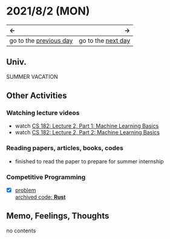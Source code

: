 # 2021/8/2 (MON)
|←|→|
|:---|---:|
go to the [previous day](./1st.md) | go to the [next day](./3rd.md)

## Univ.
SUMMER VACATION

## Other Activities
### Watching lecture videos
- watch [CS 182: Lecture 2, Part 1: Machine Learning Basics](https://www.youtube.com/watch?v=aUNnGCxvAg0&list=PL_iWQOsE6TfVmKkQHucjPAoRtIJYt8a5A&index=4)
- watch [CS 182: Lecture 2, Part 2: Machine Learning Basics](https://www.youtube.com/watch?v=oLc822BT-K4&list=PL_iWQOsE6TfVmKkQHucjPAoRtIJYt8a5A&index=5)

### Reading papers, articles, books, codes
- finished to read the paper to prepare for summer internship

### Competitive Programming
- [x] [problem](https://atcoder.jp/contests/typical90/tasks/typical90_x)  
  [archived code: **Rust**](https://github.com/OtsuKotsu/training_rust/blob/main/archive/typical90/24.rs)  

## Memo, Feelings, Thoughts
no contents
